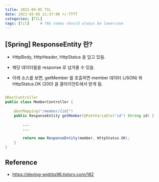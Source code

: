 ```yaml
---
title: 2021-03-05 TIL
date: 2021-03-05 21:37:00 +/-TTTT
categories: [TIL]
tags: [til]     # TAG names should always be lowercase
---
```

 
 
## [Spring] ResponseEntity 란?
- HttpBody, HttpHeader, HttpStatus 을 담고 있음.
- 해당 데이터들을 response 로 넘겨줄 수 있음.

- 아래 소스를 보면, getMember 를 호출하면 member 데이터 (JSON) 와 HttpStatus.OK (200) 을 클라이언트에서 받게 됨.

```java

@RestController
public class MemberController {
    
    @GetMapping("/member/{id}")
    public ResponseEntity getMember(@PathVariable("id") String id) {
            
        ...
        ...

        return new ResponseEntity(member, HttpStatus.OK);
    }
}
```

## Reference
- https://devlog-wjdrbs96.tistory.com/182 